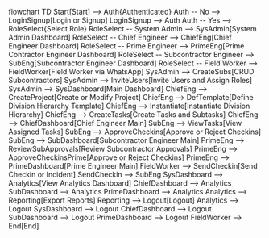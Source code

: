 flowchart TD
    Start[Start] --> Auth{Authenticated}
    Auth -- No --> LoginSignup[Login or Signup]
    LoginSignup --> Auth
    Auth -- Yes --> RoleSelect{Select Role}
    RoleSelect -- System Admin --> SysAdmin[System Admin Dashboard]
    RoleSelect -- Chief Engineer --> ChiefEng[Chief Engineer Dashboard]
    RoleSelect -- Prime Engineer --> PrimeEng[Prime Contractor Engineer Dashboard]
    RoleSelect -- Subcontractor Engineer --> SubEng[Subcontractor Engineer Dashboard]
    RoleSelect -- Field Worker --> FieldWorker[Field Worker via WhatsApp]
    SysAdmin --> CreateSubs[CRUD Subcontractors]
    SysAdmin --> InviteUsers[Invite Users and Assign Roles]
    SysAdmin --> SysDashboard[Main Dashboard]
    ChiefEng --> CreateProject[Create or Modify Project]
    ChiefEng --> DefTemplate[Define Division Hierarchy Template]
    ChiefEng --> Instantiate[Instantiate Division Hierarchy]
    ChiefEng --> CreateTasks[Create Tasks and Subtasks]
    ChiefEng --> ChiefDashboard[Chief Engineer Main]
    SubEng --> ViewTasks[View Assigned Tasks]
    SubEng --> ApproveCheckins[Approve or Reject Checkins]
    SubEng --> SubDashboard[Subcontractor Engineer Main]
    PrimeEng --> ReviewSubApprovals[Review Subcontractor Approvals]
    PrimeEng --> ApproveCheckinsPrime[Approve or Reject Checkins]
    PrimeEng --> PrimeDashboard[Prime Engineer Main]
    FieldWorker --> SendCheckin[Send Checkin or Incident]
    SendCheckin --> SubEng
    SysDashboard --> Analytics[View Analytics Dashboard]
    ChiefDashboard --> Analytics
    SubDashboard --> Analytics
    PrimeDashboard --> Analytics
    Analytics --> Reporting[Export Reports]
    Reporting --> Logout[Logout]
    Analytics --> Logout
    SysDashboard --> Logout
    ChiefDashboard --> Logout
    SubDashboard --> Logout
    PrimeDashboard --> Logout
    FieldWorker --> End[End]